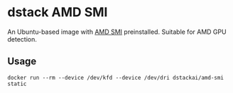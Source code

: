 # dstack AMD SMI

An Ubuntu-based image with [AMD SMI](https://rocm.docs.amd.com/projects/amdsmi/en/latest/) preinstalled. Suitable for AMD GPU detection.

## Usage

```shell
docker run --rm --device /dev/kfd --device /dev/dri dstackai/amd-smi static
```
